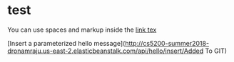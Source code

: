 # test
You can use spaces and markup inside the [link tex](http://agea.github.io/tutorial.md)


[Insert a parameterized hello message](http://cs5200-summer2018-dronamraju.us-east-2.elasticbeanstalk.com/api/hello/insert/Added To GIT)


